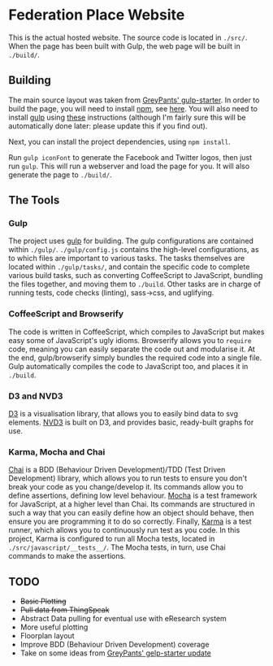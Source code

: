 # Federation Place Website
This is the actual hosted website.
The source code is located in `./src/`.
When the page has been built with Gulp, the web page will be built in `./build/`.

## Building
The main source layout was taken from [GreyPants' gulp-starter](https://github.com/greypants/gulp-starter#388267cb0c1cc4f41c06fc0db456e6629cc6d211).
In order to build the page, you will need to install [npm](https://www.npmjs.com/), see [here](https://docs.npmjs.com/getting-started/installing-node).
You will also need to install [gulp](gulpjs.com) using [these](https://github.com/gulpjs/gulp/blob/master/docs/getting-started.md) instructions
(although I'm fairly sure this will be automatically done later: please update this if you find out).

Next, you can install the project dependencies, using `npm install`.

Run `gulp iconFont` to generate the Facebook and Twitter logos, then just run `gulp`.
This will run a webserver and load the page for you.
It will also generate the page to `./build/`.

## The Tools
### Gulp
The project uses [gulp](gulpjs.com) for building.
The gulp configurations are contained within `./gulp/`.
`./gulp/config.js` contains the high-level configurations, as to which files are important to various tasks.
The tasks themselves are located within `./gulp/tasks/`, and contain the specific code to complete various build tasks, such as converting CoffeeScript to JavaScript, bundling the files together, and moving them to `./build`.
Other tasks are in charge of running tests, code checks (linting), sass->css, and uglifying.

### CoffeeScript and Browserify
The code is written in CoffeeScript, which compiles to JavaScript but makes easy some of JavaScript's ugly idioms.
Browserify allows you to `require` code, meaning you can easily separate the code out and modularise it.
At the end, gulp/browserify simply bundles the required code into a single file.
Gulp automatically compiles the code to JavaScript too, and places it in `./build`.

### D3 and NVD3
[D3](d3js.org) is a visualisation library, that allows you to easily bind data to svg elements.
[NVD3](http://nvd3.org/) is built on D3, and provides basic, ready-built graphs for use.

### Karma, Mocha and Chai
[Chai](http://chaijs.com/) is a BDD (Behaviour Driven Development)/TDD (Test Driven Development) library, which allows you to run tests to ensure you don't break your code as you change/develop it.
Its commands allow you to define assertions, defining low level behaviour.
[Mocha](http://mochajs.org/) is a test framework for JavaScript, at a higher level than Chai.
Its commands are structured in such a way that you can easily define how an object should behave, then ensure you are programming it to do so correctly.
Finally, [Karma](http://karma-runner.github.io/) is a test runner, which allows you to continuously run test as you code.
In this project, Karma is configured to run all Mocha tests, located in `./src/javascript/__tests__/`.
The Mocha tests, in turn, use Chai commands to make the assertions.

## TODO

- ~~Basic Plotting~~
- ~~Pull data from ThingSpeak~~
- Abstract Data pulling for eventual use with eResearch system
- More useful plotting
- Floorplan layout
- Improve BDD (Behaviour Driven Development) coverage
- Take on some ideas from [GreyPants' gelp-starter update](https://github.com/greypants/gulp-starter/tree/2.0)